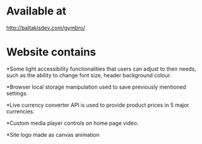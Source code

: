 # Available at
  http://baltakisdev.com/gymbro/

# Website contains

  *Some light accessibility functionalities that users can adjust to their needs,
  such as the ability to change font size, header background colour.

  *Browser local storage manipulation used to save previously mentioned settings.

  *Live currency converter API is used to provide product prices in 5 major currencies.

  *Custom media player controls on home page video.

  *Site logo made as canvas animation
